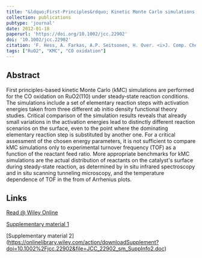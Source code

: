 ```yaml
---
title: "&ldquo;First-Principles&rdquo; Kinetic Monte Carlo simulations revisited: CO oxidation over RuO<sub>2</sub>(110) "
collection: publications
pubtype: 'journal'
date: 2012-01-18
paperurl: 'https://doi.org/10.1002/jcc.22902'
doi: '10.1002/jcc.22902'
citation: 'F. Hess, A. Farkas, A.P. Seitsonen, H. Over. <i>J. Comp. Chem.</i> 33 (<b>2012</b>) 757-766.'
tags: ["RuO2", "KMC", "CO oxidation"]
---
```


Abstract
--------
First principles-based kinetic Monte Carlo (kMC) simulations are performed for the CO oxidation on RuO2(110) under steady‐state reaction conditions. The simulations include a set of elementary reaction steps with activation energies taken from three different ab initio density functional theory studies. Critical comparison of the simulation results reveals that already small variations in the activation energies lead to distinctly different reaction scenarios on the surface, even to the point where the dominating elementary reaction step is substituted by another one. For a critical assessment of the chosen energy parameters, it is not sufficient to compare kMC simulations only to experimental turnover frequency (TOF) as a function of the reactant feed ratio. More appropriate benchmarks for kMC simulations are the actual distribution of reactants on the catalyst's surface during steady‐state reaction, as determined by in situ infrared spectroscopy and in situ scanning tunneling microscopy, and the temperature dependence of TOF in the from of Arrhenius plots. 

Links
------

<i class="fa fa-external-link-alt" aria-hidden="true" title="external link"></i> [Read @ Wiley Online](https://onlinelibrary.wiley.com/doi/abs/10.1002/jcc.22902) 

<i class="fas fa-file-word" aria-hidden="true" title="direct file download"></i> [Supplementary material 1](https://onlinelibrary.wiley.com/action/downloadSupplement?doi=10.1002%2Fjcc.22902&file=JCC_22902_sm_SuppInfo1.doc) 

<i class="fas fa-file-word" aria-hidden="true" title="direct file download"></i> [Supplementary material 2] (https://onlinelibrary.wiley.com/action/downloadSupplement?doi=10.1002%2Fjcc.22902&file=JCC_22902_sm_SuppInfo2.doc)